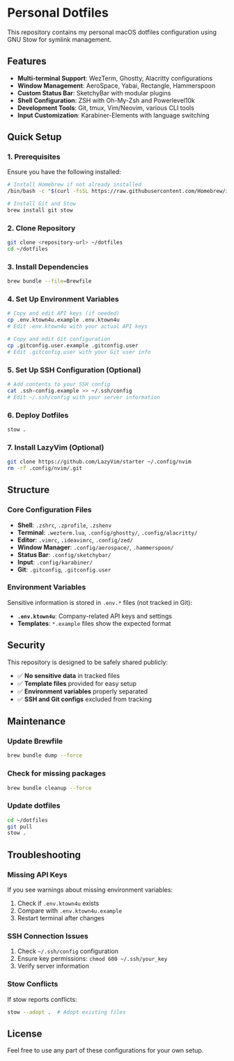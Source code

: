 # Personal Dotfiles

This repository contains my personal macOS dotfiles configuration using GNU Stow for symlink management.

## Features

- **Multi-terminal Support**: WezTerm, Ghostty, Alacritty configurations
- **Window Management**: AeroSpace, Yabai, Rectangle, Hammerspoon
- **Custom Status Bar**: SketchyBar with modular plugins
- **Shell Configuration**: ZSH with Oh-My-Zsh and Powerlevel10k
- **Development Tools**: Git, tmux, Vim/Neovim, various CLI tools
- **Input Customization**: Karabiner-Elements with language switching

## Quick Setup

### 1. Prerequisites

Ensure you have the following installed:

```bash
# Install Homebrew if not already installed
/bin/bash -c "$(curl -fsSL https://raw.githubusercontent.com/Homebrew/install/HEAD/install.sh)"

# Install Git and Stow
brew install git stow
```

### 2. Clone Repository

```bash
git clone <repository-url> ~/dotfiles
cd ~/dotfiles
```

### 3. Install Dependencies

```bash
brew bundle --file=Brewfile
```

### 4. Set Up Environment Variables

```bash
# Copy and edit API keys (if needed)
cp .env.ktown4u.example .env.ktown4u
# Edit .env.ktown4u with your actual API keys

# Copy and edit Git configuration
cp .gitconfig.user.example .gitconfig.user
# Edit .gitconfig.user with your Git user info
```

### 5. Set Up SSH Configuration (Optional)

```bash
# Add contents to your SSH config
cat .ssh-config.example >> ~/.ssh/config
# Edit ~/.ssh/config with your server information
```

### 6. Deploy Dotfiles

```bash
stow .
```

### 7. Install LazyVim (Optional)

```bash
git clone https://github.com/LazyVim/starter ~/.config/nvim
rm -rf .config/nvim/.git
```

## Structure

### Core Configuration Files

- **Shell**: `.zshrc`, `.zprofile`, `.zshenv`
- **Terminal**: `.wezterm.lua`, `.config/ghostty/`, `.config/alacritty/`
- **Editor**: `.vimrc`, `.ideavimrc`, `.config/zed/`
- **Window Manager**: `.config/aerospace/`, `.hammerspoon/`
- **Status Bar**: `.config/sketchybar/`
- **Input**: `.config/karabiner/`
- **Git**: `.gitconfig`, `.gitconfig.user`

### Environment Variables

Sensitive information is stored in `.env.*` files (not tracked in Git):

- **`.env.ktown4u`**: Company-related API keys and settings
- **Templates**: `*.example` files show the expected format

## Security

This repository is designed to be safely shared publicly:

- ✅ **No sensitive data** in tracked files
- ✅ **Template files** provided for easy setup
- ✅ **Environment variables** properly separated
- ✅ **SSH and Git configs** excluded from tracking

## Maintenance

### Update Brewfile
```bash
brew bundle dump --force
```

### Check for missing packages
```bash
brew bundle cleanup --force
```

### Update dotfiles
```bash
cd ~/dotfiles
git pull
stow .
```

## Troubleshooting

### Missing API Keys
If you see warnings about missing environment variables:
1. Check if `.env.ktown4u` exists
2. Compare with `.env.ktown4u.example`
3. Restart terminal after changes

### SSH Connection Issues
1. Check `~/.ssh/config` configuration
2. Ensure key permissions: `chmod 600 ~/.ssh/your_key`
3. Verify server information

### Stow Conflicts
If stow reports conflicts:
```bash
stow --adopt .  # Adopt existing files
```

## License

Feel free to use any part of these configurations for your own setup.
